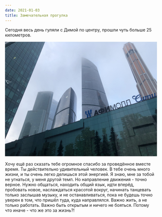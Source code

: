 ```yaml
---
date: 2021-01-03
title: Замечательная прогулка
---
```

Сегодня весь день гуляли с Димой по центру, прошли чуть больше 25 километров.
<!--more-->

![москва-сити](/assets/posts/2021-01-03-city.jpg)

Хочу ещё раз сказать тебе огромное спасибо за проведённое вместе время. Ты действительно удивительный человек. В тебе очень много жизни, и ты очень легко делишься этой энергией. Я знаю, мне за тобой не угнаться, у меня другой темп. Но направление движения - точно верное. Нужно общаться, находить общий язык, идти вперёд, пробовать новое, наслаждаться красотой вокруг, начинать танцевать только заслышав музыку, и не останавливаться, пока не будешь точно уверен в том, что пришёл туда, куда направлялся. Важно жить, а не только работать. Важно быть открытым и ничего не бояться. Потому что иначе - что же это за жизнь?!
